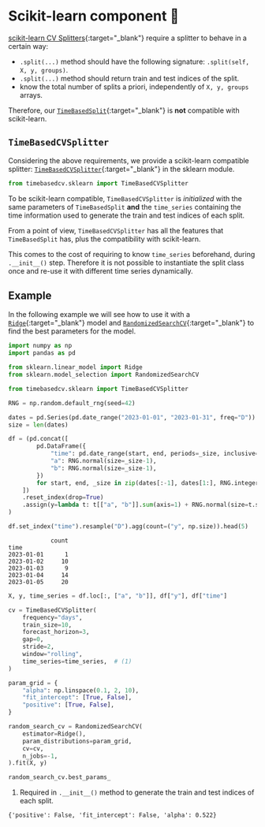 
# Scikit-learn component 🚀

[scikit-learn CV Splitters](https://scikit-learn.org/stable/common_pitfalls.html#id3){:target="_blank"} require a splitter to behave in a certain way:

- `.split(...)` method should have the following signature: `.split(self, X, y, groups)`.
- `.split(...)` method should return train and test indices of the split.
- know the total number of splits a priori, independently of `X, y, groups` arrays.

Therefore, our [`TimeBasedSplit`](../api/timebasedcv.md#timebasedcv.core.TimeBasedSplit){:target="_blank"} is **not** compatible with scikit-learn.

## `TimeBasedCVSplitter`

Considering the above requirements, we provide a scikit-learn compatible splitter: [`TimeBasedCVSplitter`](../api/sklearn.md#timebasedcv.sklearn.TimeBasedCVSplitter){:target="_blank"} in the sklearn module.

```py
from timebasedcv.sklearn import TimeBasedCVSplitter
```

To be scikit-learn compatible, `TimeBasedCVSplitter` is _initialized_ with the same parameters of `TimeBasedSplit` **and** the `time_series` containing the time information used to generate the train and test indices of each split.

From a point of view, `TimeBasedCVSplitter` has all the features that `TimeBasedSplit` has, plus the compatibility with scikit-learn.

This comes to the cost of requiring to know `time_series` beforehand, during `.__init__()` step. Therefore it is not possible to instantiate the split class once and re-use it with different time series dynamically.

## Example

In the following example we will see how to use it with a [`Ridge`](https://scikit-learn.org/stable/modules/generated/sklearn.linear_model.Ridge.html){:target="_blank"} model and [`RandomizedSearchCV`](https://scikit-learn.org/stable/modules/generated/sklearn.model_selection.RandomizedSearchCV.html){:target="_blank"} to find the best parameters for the model.

```python hl_lines="7" title="Imports"
import numpy as np
import pandas as pd

from sklearn.linear_model import Ridge
from sklearn.model_selection import RandomizedSearchCV

from timebasedcv.sklearn import TimeBasedCVSplitter
```

```python title="Generate the data"
RNG = np.random.default_rng(seed=42)

dates = pd.Series(pd.date_range("2023-01-01", "2023-01-31", freq="D"))
size = len(dates)

df = (pd.concat([
        pd.DataFrame({
            "time": pd.date_range(start, end, periods=_size, inclusive="left"),
            "a": RNG.normal(size=_size-1),
            "b": RNG.normal(size=_size-1),
        })
        for start, end, _size in zip(dates[:-1], dates[1:], RNG.integers(2, 24, size-1))
    ])
    .reset_index(drop=True)
    .assign(y=lambda t: t[["a", "b"]].sum(axis=1) + RNG.normal(size=t.shape[0])/25)
)

df.set_index("time").resample("D").agg(count=("y", np.size)).head(5)
```

```terminal
            count
time
2023-01-01      1
2023-01-02     10
2023-01-03      9
2023-01-04     14
2023-01-05     20
```

```python title="Run cross validation"
X, y, time_series = df.loc[:, ["a", "b"]], df["y"], df["time"]

cv = TimeBasedCVSplitter(
    frequency="days",
    train_size=10,
    forecast_horizon=3,
    gap=0,
    stride=2,
    window="rolling",
    time_series=time_series,  # (1)
)

param_grid = {
    "alpha": np.linspace(0.1, 2, 10),
    "fit_intercept": [True, False],
    "positive": [True, False],
}

random_search_cv = RandomizedSearchCV(
    estimator=Ridge(),
    param_distributions=param_grid,
    cv=cv,
    n_jobs=-1,
).fit(X, y)

random_search_cv.best_params_
```

1. Required in `.__init__()` method to generate the train and test indices of each split.

```terminal
{'positive': False, 'fit_intercept': False, 'alpha': 0.522}
```
